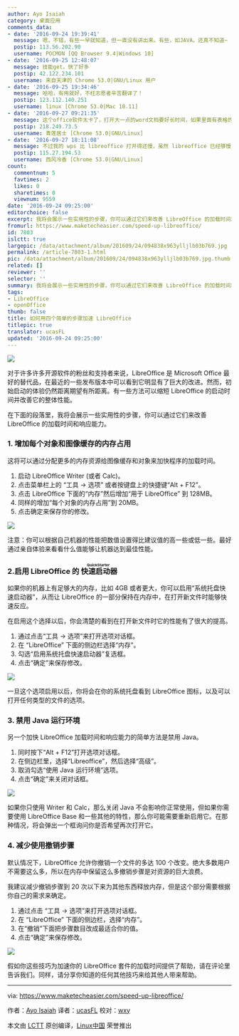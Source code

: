 ```yaml
---
author: Ayo Isaiah
category: 桌面应用
comments_data:
- date: '2016-09-24 19:39:41'
  message: 嗯，不错，有些一早就知道，但一直没有讲出来。有些，如JAVA，还真不知道~
  postip: 113.56.202.90
  username: POCMON [QQ Browser 9.4|Windows 10]
- date: '2016-09-25 12:48:07'
  message: 技能get，快了好多
  postip: 42.122.234.101
  username: 来自天津的 Chrome 53.0|GNU/Linux 用户
- date: '2016-09-25 19:34:46'
  message: 哈哈，有用就好，不枉志愿者辛苦翻译了！
  postip: 123.112.140.251
  username: linux [Chrome 53.0|Mac 10.11]
- date: '2016-09-27 09:21:35'
  message: 这个office软件太卡了，打开大一点的word文档要好长时间，如果里面有表格的话就非常卡，而且功能弱，编辑超链都就不行。虽然wps在windows和安卓上很多广告，但linux版的真是太好用了，前段时间自动更新了一次把不能直接打开文件后切换中文输入法的bug修复了，强烈推荐。
  postip: 218.249.73.5
  username: 青莲居士 [Chrome 53.0|GNU/Linux]
- date: '2016-09-27 18:11:08'
  message: 不过我的 wps 比 libreoffice 打开得还慢，虽然 libreoffice 已经够慢了。。。
  postip: 115.27.194.53
  username: 西风冷香 [Chrome 53.0|GNU/Linux]
count:
  commentnum: 5
  favtimes: 2
  likes: 0
  sharetimes: 0
  viewnum: 9559
date: '2016-09-24 09:25:00'
editorchoice: false
excerpt: 我将会展示一些实用性的步骤，你可以通过它们来改善 LibreOffice 的加载时间和响应能力。
fromurl: https://www.maketecheasier.com/speed-up-libreoffice/
id: 7803
islctt: true
largepic: /data/attachment/album/201609/24/094838x963ylljlb03b769.jpg
permalink: /article-7803-1.html
pic: /data/attachment/album/201609/24/094838x963ylljlb03b769.jpg.thumb.jpg
related: []
reviewer: ''
selector: ''
summary: 我将会展示一些实用性的步骤，你可以通过它们来改善 LibreOffice 的加载时间和响应能力。
tags:
- LibreOffice
- openOffice
thumb: false
title: 如何用四个简单的步骤加速 LibreOffice
titlepic: true
translator: ucasFL
updated: '2016-09-24 09:25:00'
---
```


![](/data/attachment/album/201609/24/094838x963ylljlb03b769.jpg)


对于许多许多开源软件的粉丝和支持者来说，LibreOffice 是 Microsoft Office 最好的替代品，在最近的一些发布版本中可以看到它明显有了巨大的改进。然而，初始启动的体验仍然距离期望有所距离。有一些方法可以缩短 LibreOffice 的启动时间并改善它的整体性能。


在下面的段落里，我将会展示一些实用性的步骤，你可以通过它们来改善 LibreOffice 的加载时间和响应能力。


### 1. 增加每个对象和图像缓存的内存占用


这将可以通过分配更多的内存资源给图像缓存和对象来加快程序的加载时间。


1. 启动 LibreOffice Writer (或者 Calc)。
2. 点击菜单栏上的 “工具 -> 选项” 或者按键盘上的快捷键“Alt + F12”。
3. 点击 LibreOffice 下面的“内存”然后增加“用于 LibreOffice” 到 128MB。
4. 同样的增加“每个对象的内存占用”到 20MB。
5. 点击确定来保存你的修改。


![](/data/attachment/album/201609/24/094900srm7yo8cuc4cg7iw.png)


注意：你可以根据自己机器的性能把数值设置得比建议值的高一些或低一些。最好通过亲自体验来看看什么值能够让机器达到最佳性能。


### 2.启用 LibreOffice 的<ruby> 快速启动器 <rp>  （ </rp> <rt>  QuickStarter </rt> <rp>  ） </rp></ruby>


如果你的机器上有足够大的内存，比如 4GB 或者更大，你可以启用“系统托盘快速启动器”，从而让 LibreOffice 的一部分保持在内存中，在打开新文件时能够快速反应。


在启用这个选择以后，你会清楚的看到在打开新文件时它的性能有了很大的提高。


1. 通过点击“工具 -> 选项”来打开选项对话框。
2. 在 “LibreOffice” 下面的侧边栏选择“内存”。
3. 勾选“启用系统托盘快速启动器”复选框。
4. 点击“确定”来保存修改。


![](/data/attachment/album/201609/24/094923ip48pr7wwr8882g2.png)


一旦这个选项启用以后，你将会在你的系统托盘看到 LibreOffice 图标，以及可以打开任何类型的文件的选项。


### 3. 禁用 Java 运行环境


另一个加快 LibreOffice 加载时间和响应能力的简单方法是禁用 Java。


1. 同时按下“Alt + F12”打开选项对话框。
2. 在侧边栏里，选择“Libreoffice”，然后选择“高级”。
3. 取消勾选“使用 Java 运行环境”选项。
4. 点击“确定”来关闭对话框。


![](/data/attachment/album/201609/24/094943ljjqh29qoq55zh8e.png)


如果你只使用 Writer 和 Calc，那么关闭 Java 不会影响你正常使用，但如果你需要使用 LibreOffice Base 和一些其他的特性，那么你可能需要重新启用它。在那种情况，将会弹出一个框询问你是否希望再次打开它。


### 4. 减少使用撤销步骤


默认情况下，LibreOffice 允许你撤销一个文件的多达 100 个改变。绝大多数用户不需要这么多，所以在内存中保留这么多撤销步骤是对资源的巨大浪费。


我建议减少撤销步骤到 20 次以下来为其他东西释放内存，但是这个部分需要根据你自己的需求来确定。


1. 通过点击 “工具 -> 选项”来打开选项对话框。
2. 在 “LibreOffice” 下面的侧边栏，选择“内存”。
3. 在“撤销”下面把步骤数目改成最适合你的值。
4. 点击“确定”来保存修改。


![](/data/attachment/album/201609/24/095009qlwyj1mswbbyblzg.png)


假如你这些技巧为加速你的 LibreOffice 套件的加载时间提供了帮助，请在评论里告诉我们。同样，请分享你知道的任何其他技巧来给其他人带来帮助。




---


via: <https://www.maketecheasier.com/speed-up-libreoffice/>


作者：[Ayo Isaiah](https://www.maketecheasier.com/author/ayoisaiah/) 译者：[ucasFL](https://github.com/ucasFL) 校对：[wxy](https://github.com/wxy)


本文由 [LCTT](https://github.com/LCTT/TranslateProject) 原创编译，[Linux中国](https://linux.cn/) 荣誉推出